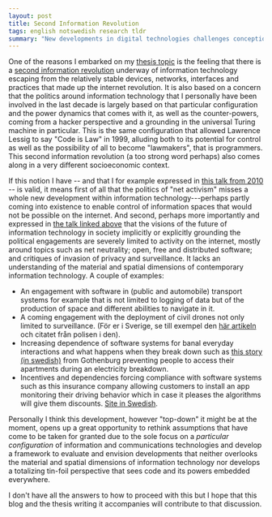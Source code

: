 ```yaml
--- 
layout: post
title: Second Information Revolution
tags: english notswedish research tldr
summary: "New developments in digital technologies challenges conceptions from the internet era"
---
```


One of the reasons I embarked on my [thesis topic](research.html) is the feeling that there is a [second information revolution](https://www.google.it/search?q=%27second+information+revolution%27) underway of information technology escaping from the relatively stable devices, networks, interfaces and practices that made up the internet revolution. It is also based on a concern that the politics around information technology that I personally have been involved in the last decade is largely based on that particular configuration and the power dynamics that comes with it, as well as the counter-powers, coming from a hacker perspective and a grounding in the universal Turing machine in particular. This is the same configuration that allowed Lawrence Lessig to say "Code is Law" in 1999, alluding both to its potential for control as well as the possibility of all to become "lawmakers", that is programmers. This second information revolution (a too strong word perhaps) also comes along in a very different socioeconomic context.

If this notion I have -- and that I for example expressed in [this talk from 2010](http://blog.dev/2010/03/31/fighting-the-3d-reptiles/) -- is valid, it means first of all that the politics of "net activism" misses a whole new development within information technology---perhaps partly coming into existence to enable control of information spaces that would not be possible on the internet. And second, perhaps more importantly and expressed in [the talk linked above](http://blog.dev/2010/03/31/fighting-the-3d-reptiles/) that the visions of the future of information technology in society implicitly or explicitly grounding the political engagements are severely limited to activity on the internet, mostly around topics such as net neutrality; open, free and distributed software; and critiques of invasion of privacy and surveillance. It lacks an understanding of the material and spatial dimensions of contemporary information technology. A couple of examples:

- An engagement with software in (public and automobile) transport systems for example that is not limited to logging of data but of the production of space and different abilities to navigate in it. 
- A coming engagement with the deployment of civil drones not only limited to surveillance. (För er i Sverige, se till exempel den [här artikeln](http://www.nyteknik.se/nyheter/fordon_motor/flygplan/article3493827.ece) och citatet från polisen i den). 
- Increasing dependence of software systems for banal everyday interactions and what happens when they break down such as [this story (in swedish)](http://www.gp.se/nyheter/goteborg/1.1637233-elavbrott-pa-hisingen) from Gothenburg preventing people to access their apartments during an electricity breakdown. 
- Incentives and dependencies forcing compliance with software systems such as this insurance company allowing customers to install an app monitoring their driving behavior which in case it pleases the algorithms will give them discounts. [Site in Swedish](http://www.if.se/web/se/privat/allianser/safedrive/pages/default.aspx).

Personally I think this development, however "top-down" it might be at the moment, opens up a great opportunity to rethink assumptions that have come to be taken for granted due to the sole focus on a *particular configuration* of information and communications technologies and develop a framework to evaluate and envision developments that neither overlooks the material and spatial dimensions of information technology nor develops a totalizing tin-foil perspective that sees code and its powers embedded everywhere.

I don't have all the answers to how to proceed with this but I hope that this blog and the thesis writing it accompanies will contribute to that discussion.